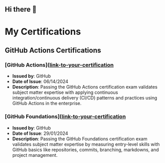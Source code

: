 ## Hi there 👋

# My Certifications

## GitHub Actions Certifications

### [GitHub Actions]([link-to-your-certification](https://www.credly.com/badges/6b0b7b70-b42f-433f-ab25-1ae41eea6fcb/public_url)
- **Issued by**: GitHub
- **Date of Issue**: 06/14/2024
- **Description**: Passing the GitHub Actions certification exam validates subject matter expertise with applying continuous integration/continuous delivery (CI/CD) patterns and practices using GitHub Actions in the enterprise.

### [GitHub Foundations]([link-to-your-certification](https://www.credly.com/badges/6f44dc9f-f344-477d-82fe-9e39729d0a07/public_url)
- **Issued by**: GitHub
- **Date of Issue**: 29/01/2024
- **Description**: Passing the GitHub Foundations certification exam validates subject matter expertise by measuring entry-level skills with GitHub basics like repositories, commits, branching, markdowns, and project management.

